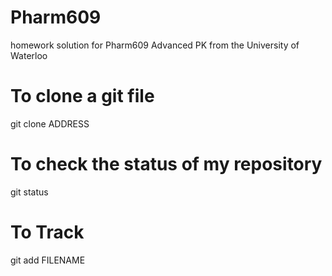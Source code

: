 # Pharm609
homework solution for Pharm609 Advanced PK from the University of Waterloo

# To clone a git file
git clone ADDRESS

# To check the status of my repository
git status

# To Track
git add FILENAME
